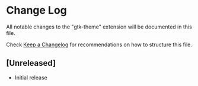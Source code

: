 # Change Log

All notable changes to the "gtk-theme" extension will be documented in this file.

Check [Keep a Changelog](http://keepachangelog.com/) for recommendations on how to structure this file.

## [Unreleased]

- Initial release